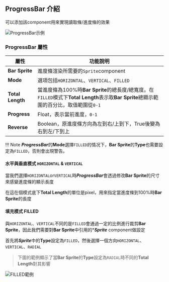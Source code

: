 
## **ProgressBar 介紹**

可以添加該component用來實現讀取條/進度條的效果

![ProgressBar示例](https://docs.cocos.com/creator/3.6/manual/zh/ui-system/components/editor/progress/add-progressbar.png)

### **ProgressBar 屬性**

| 屬性 | 功能說明 |
| ------------------- | ------------------------------------- |
|**Bar Sprite**|進度條渲染所需要的`Sprite`component|
|**Mode**|選項包括`HORIZONTAL`、`VERTICAL`、`FILLED`|
|**Total Length**|當進度條為100%時**Bar Sprite**的總長度/總寬度。在`FILLED`模式下**Total Length**表示取**Bar Sprite**總顯示範圍的百分比，取值範圍從`0-1`|
|**Progress**|Float，表示當前進度，`0-1`|
|**Reverse** |Boolean，原進度條方向為左到右/上到下，True後變為右到左/下到上|

!!! Note
    ***ProgressBar***的**Mode**選擇`FILLED`的情况下，**Bar Sprite**的**Type**也需要設定為`FILLED`，否則會出現警告。

#### 水平與垂直模式 `HORIZONTAL` & `VERTICAL`

當我們選擇`HORIZONTAL`or`VERTICAL`時***ProgressBar***會透過修改**Bar Sprite**的尺寸來感變進度條的顯示長度

在這在個模式底下**Total Length**的單位是pixel，用來指定當進度條到100%時**Bar Sprite**的長度

#### 填充模式 FILLED

與`HORIZONTAL`、`VERTICAL`不同的是`FILLED`會通過一定的比例進行裁剪**Bar Sprite**，因此我們需要對**Bar Sprite**中引用的****Sprite*** component做設定

首先將***Sprite***中的**Type**設定為`FILLED`，然後選擇一個方向`HORIZONTAL`、`VERTICAL`、`RADIAL`

> 下圖的範例顯示了當**Bar Sprite**的**Type**設定為`RADIAL`時不同的**Total Length**對其影響

![FILLED範例](https://docs.cocos.com/creator/2.4/manual/zh/ui/ui-components/filled_radial.png)